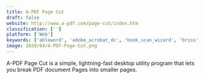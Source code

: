 ```yaml
---
title: A-PDF Page Cut
draft: false 
website: http://www.a-pdf.com/page-cut/index.htm
classification: ['']
platform: ['Web']
keywords: ['ableword', 'adobe_acrobat_dc', 'book_scan_wizard', 'briss', 'infix_pdf_editor', 'k2pdfopt', 'master_pdf_editor', 'pdf_cutter', 'pdf_import_for_apache_openoffice', 'pdf-xchange_editor', 'pdftools', 'pdfedit', 'pdfill', 'putty', 'scankromsator', 'scantailor', 'sumatra_pdf', 'dopdf', 'epapyrus_pdf-pro']
image: 2020/04/A-PDF-Page-Cut.png
---
```

A-PDF Page Cut is a simple, lightning-fast desktop utility program that lets you break PDF document Pages into smaller pages.
